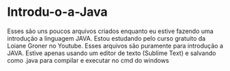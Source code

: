 # Introdu-o-a-Java
Esses são uns poucos arquivos criados enquanto eu estive fazendo uma introdução a linguagem JAVA. Estou estudando pelo curso gratuito da Loiane Groner no Youtube.
Esses arquivos são puramente para introdução a JAVA. Estive apenas usando um editor de texto (Sublime Text) e salvando como .java para compilar e executar no cmd do windows
